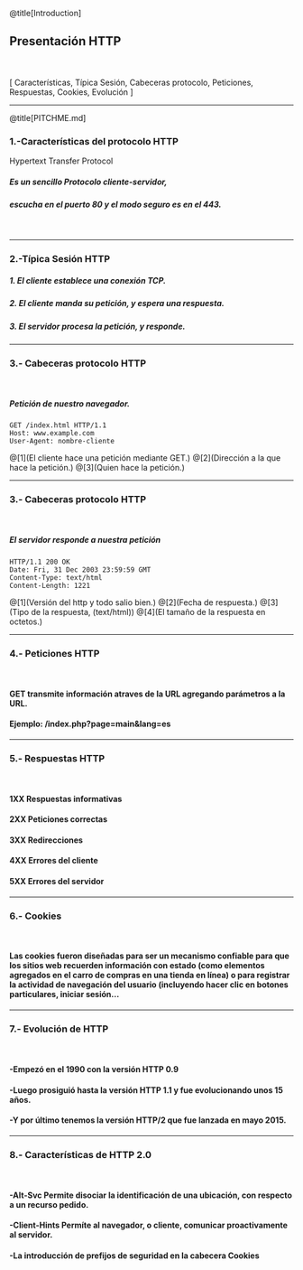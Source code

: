 @title[Introduction]

## <span class="gold">Presentación HTTP</span>

<br>
<br>
<span class="byline">[ Características, Típica Sesión, Cabeceras protocolo, Peticiones, Respuestas, Cookies, Evolución ]</span>

---

@title[PITCHME.md]

### <span class="gold">1.-Características del protocolo HTTP</span>
<span class="aside">Hypertext Transfer Protocol</span>
##### Es un sencillo <span class="gold">Protocolo</span> cliente-servidor,
##### escucha en el puerto 80 y el modo seguro es en el 443.
<br>

---

### <span class="gold">2.-Típica Sesión HTTP</span>
##### 1. El cliente establece una conexión TCP.
##### 2. El cliente manda su petición, y espera una respuesta.
##### 3. El servidor procesa la petición, y responde.

---

### <span class="gold">3.- Cabeceras protocolo HTTP</span>
<br>

##### Petición de nuestro navegador.
```shell
GET /index.html HTTP/1.1
Host: www.example.com
User-Agent: nombre-cliente
```

@[1](El cliente hace una petición mediante GET.)
@[2](Dirección a la que hace la petición.)
@[3](Quien hace la petición.)

---

### <span class="gold">3.- Cabeceras protocolo HTTP</span>
<br>

##### El servidor responde a nuestra petición
```shell
HTTP/1.1 200 OK
Date: Fri, 31 Dec 2003 23:59:59 GMT
Content-Type: text/html
Content-Length: 1221
```

@[1](Versión del http y todo salio bien.)
@[2](Fecha de respuesta.)
@[3](Tipo de la respuesta, (text/html))
@[4](El tamaño de la respuesta en octetos.)

---

### <span class="gold">4.- Peticiones HTTP</span>
<br>

#### <span class="gold">GET</span> transmite información atraves de la URL agregando parámetros a la URL.
#### Ejemplo: <span class="aside">/index.php?page=main&lang=es</span>

---

### <span class="gold">5.- Respuestas HTTP</span>
<br>

#### <span class="gray">1XX</span> Respuestas informativas
#### <span class="gray">2XX</span> Peticiones correctas
#### <span class="gray">3XX</span> Redirecciones
#### <span class="gray">4XX</span> Errores del cliente
#### <span class="gray">5XX</span> Errores del servidor

---

### <span class="gold">6.- Cookies</span>
<br>

#### Las cookies fueron diseñadas para ser un mecanismo confiable para que los sitios web recuerden información con estado (como elementos agregados en el carro de compras en una tienda en línea) o para registrar la actividad de navegación del usuario (incluyendo hacer clic en botones particulares, iniciar sesión...

---

### <span class="gold">7.- Evolución de HTTP</span>
<br>

#### -Empezó en el 1990 con la versión HTTP 0.9
#### -Luego prosiguió hasta la versión HTTP 1.1 y fue evolucionando unos 15 años.
#### -Y por último tenemos la versión HTTP/2 que fue lanzada en mayo 2015.

---

### <span class="gold">8.- Características de HTTP 2.0</span>
<br>

#### -<span class="gold">Alt-Svc</span> Permite disociar la identificación de una ubicación, con respecto a un recurso pedido.
#### -<span class="gold">Client-Hints</span> Permíte al navegador, o cliente, comunicar proactivamente al servidor.
#### -La introducción de prefijos de seguridad en la cabecera <span class="gold">Cookies</span>
